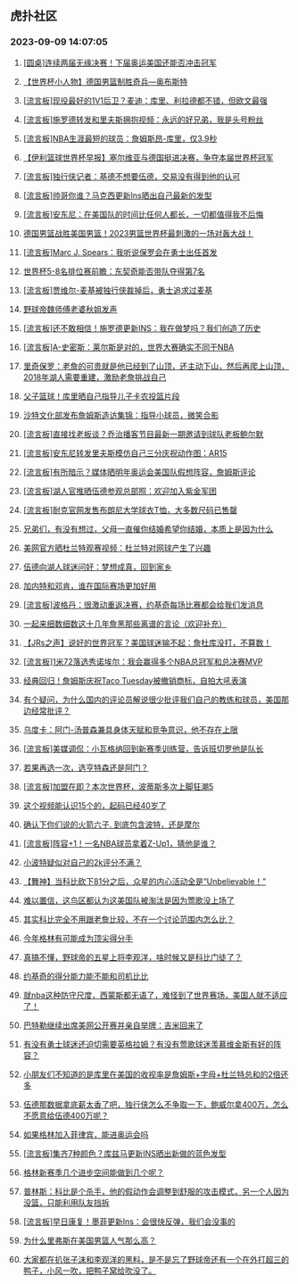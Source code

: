 ## 虎扑社区 
### 2023-09-09 14:07:05

1. [[圆桌]连续两届无缘决赛！下届奥运美国还能否冲击冠军](https://bbs.hupu.com/62044105.html)

2. [【世界杯小人物】德国男篮制胜奇兵—奥布斯特](https://bbs.hupu.com/62043195.html)

3. [[流言板]现役最好的1V1后卫？麦迪：库里、利拉德都不错，但欧文最强](https://bbs.hupu.com/62044040.html)

4. [[流言板]施罗德转发和里夫斯拥抱视频：永远的好兄弟，我是头号粉丝](https://bbs.hupu.com/62043344.html)

5. [[流言板]NBA生涯最短的球员：詹姆斯昂-库里，仅3.9秒](https://bbs.hupu.com/62042572.html)

6. [【伊利篮球世界杯早报】塞尔维亚与德国挺进决赛，争夺本届世界杯冠军](https://bbs.hupu.com/62040907.html)

7. [[流言板]独行侠记者：基德不想要伍德，交易没有得到他的认可](https://bbs.hupu.com/62042284.html)

8. [[流言板]帅哥你谁？马克西更新Ins晒出自己最新的发型](https://bbs.hupu.com/62044177.html)

9. [[流言板]安东尼：在美国队的时间比任何人都长，一切都值得我不后悔](https://bbs.hupu.com/62044463.html)

10. [德国男篮战胜美国男篮！2023男篮世界杯最刺激的一场对轰大战！](https://bbs.hupu.com/62043330.html)

11. [[流言板]Marc J. Spears：我听说保罗会在勇士出任首发](https://bbs.hupu.com/62042333.html)

12. [世界杯5-8名排位赛前瞻：东契奇能否带队夺得第7名](https://bbs.hupu.com/62042658.html)

13. [[流言板]贾维尔-麦基被独行侠裁掉后，勇士追求过麦基](https://bbs.hupu.com/62042817.html)

14. [野球帝魏师傅老婆秋姐发声](https://bbs.hupu.com/62044182.html)

15. [[流言板]还不敢相信！施罗德更新INS：我在做梦吗？我们创造了历史](https://bbs.hupu.com/62043117.html)

16. [[流言板]A-史密斯：莱尔斯是对的，世界大赛确实不同于NBA](https://bbs.hupu.com/62042388.html)

17. [里奇保罗：老詹的可贵就是他已经到了山顶，还主动下山，然后再爬上山顶，2018年湖人需要重建，激励老詹挑战自己](https://bbs.hupu.com/62042222.html)

18. [父子篮球！库里晒自己指导儿子卡农投篮片段](https://bbs.hupu.com/62042355.html)

19. [沙特文化部发布詹姆斯造访集锦：指导小球员，微笑合影](https://bbs.hupu.com/62044830.html)

20. [[流言板]直接找老板谈？乔治播客节目最新一期邀请到球队老板鲍尔默](https://bbs.hupu.com/62044289.html)

21. [[流言板]安东尼转发里夫斯模仿自己三分庆祝动作图：AR15](https://bbs.hupu.com/62041944.html)

22. [[流言板]有所暗示？媒体晒明年奥运会美国队假想阵容，詹姆斯评论](https://bbs.hupu.com/62041725.html)

23. [[流言板]湖人官推晒伍德参观总部照：欢迎加入紫金军团](https://bbs.hupu.com/62042265.html)

24. [[流言板]耐克官网发售布朗尼大学球衣T恤，大多数尺码已售罄](https://bbs.hupu.com/62041928.html)

25. [兄弟们，有没有想过，父母一直催你结婚希望你结婚，本质上是因为什么](https://bbs.hupu.com/62043503.html)

26. [美网官方晒杜兰特观赛视频：杜兰特对网球产生了兴趣](https://bbs.hupu.com/62044516.html)

27. [伍德向湖人球迷问好：梦想成真，回到家乡](https://bbs.hupu.com/62041923.html)

28. [加内特和邓肯，谁在国际赛场更加好用](https://bbs.hupu.com/62043460.html)

29. [[流言板]波格丹：很激动重返决赛，约基奇每场比赛都会给我们发消息](https://bbs.hupu.com/62045616.html)

30. [一起来细数细数这十几年詹黑那些离谱的言论（欢迎补充）](https://bbs.hupu.com/62043235.html)

31. [【JRs之声】说好的世界冠军？美国球迷输不起：詹杜库没打，不算数！](https://bbs.hupu.com/62040575.html)

32. [[流言板]1米72落选秀诺埃尔：我会赢得多个NBA总冠军和总决赛MVP](https://bbs.hupu.com/62042363.html)

33. [经典回归！詹姆斯庆祝Taco Tuesday被撤销商标，自拍大吼表演](https://bbs.hupu.com/62041302.html)

34. [有个疑问，为什么国内的评论员解说很少批评我们自己的教练和球员，美国那边经常批评？](https://bbs.hupu.com/62044061.html)

35. [乌度卡：阿门-汤普森兼具身体天赋和竞争意识，他不存在上限](https://bbs.hupu.com/62042757.html)

36. [[流言板]美媒调侃：小瓦格纳回到新赛季训练营，告诉班切罗他是队长](https://bbs.hupu.com/62045524.html)

37. [若果再选一次，选亨特森还是阿门？](https://bbs.hupu.com/62043687.html)

38. [[流言板]加盟在即？本次世界杯，波蒂斯多次上脚狂潮5](https://bbs.hupu.com/62045021.html)

39. [这个视频能认识15个的，起码已经40岁了](https://bbs.hupu.com/62045127.html)

40. [确认下你们说的火箭六子. 到底包含波特，还是摩尔](https://bbs.hupu.com/62043830.html)

41. [[流言板]阵容+1！一名NBA球员拿着Z-Up1，猜他是谁？](https://bbs.hupu.com/62044970.html)

42. [小波特疑似对自己的2k评分不满？](https://bbs.hupu.com/62042582.html)

43. [【舞神】当科比砍下81分之后，众星的内心活动全是“Unbelievable！”](https://bbs.hupu.com/62045045.html)

44. [难以置信，这鸟区都认为这美国队被淘汰是因为莺歌没上场了](https://bbs.hupu.com/62045398.html)

45. [其实科比完全不用跟老詹比较，不在一个讨论范围内怎么比？](https://bbs.hupu.com/62044056.html)

46. [今年格林有可能成为顶尖得分手](https://bbs.hupu.com/62044397.html)

47. [真搞不懂，野球帝的五星上将李观洋，啥时候又是科比门徒了？](https://bbs.hupu.com/62044363.html)

48. [约基奇的得分能力能不能和司机比比](https://bbs.hupu.com/62044136.html)

49. [就nba这种防守尺度，西蒙斯都无语了，难怪到了世界赛场，美国人就不适应了！](https://bbs.hupu.com/62044845.html)

50. [巴特勒继续出席美网公开赛并亲自举牌：吉米回来了](https://bbs.hupu.com/62043724.html)

51. [有没有勇士球迷还迫切需要英格拉姆？有没有莺歌球迷羡慕维金斯有好的阵容？](https://bbs.hupu.com/62044015.html)

52. [小朋友们不知道的是库里在美国的收视率是詹姆斯+字母+杜兰特总和的2倍还多](https://bbs.hupu.com/62045286.html)

53. [伍德那数据拿底薪太香了吧，独行侠怎么不争取一下，鲍威尔拿400万，怎么不愿意给伍德400万呢？](https://bbs.hupu.com/62044772.html)

54. [如果格林加入菲律宾，能进奥运会吗](https://bbs.hupu.com/62044499.html)

55. [[流言板]集齐7种颜色？库兹马更新INS晒出新做的蓝色发型](https://bbs.hupu.com/62043469.html)

56. [格林新赛季几个进步空间能做到几个呢？](https://bbs.hupu.com/62044352.html)

57. [普林斯：科比是个杀手，他的假动作会调整到舒服的攻击模式，另一个人因为没篮，只能利用队友挡拆](https://bbs.hupu.com/62044236.html)

58. [[流言板]早日康复！墨菲更新Ins：会很快反弹，我们会没事的](https://bbs.hupu.com/62044128.html)

59. [为什么里弗斯在美国男篮人气那么高？](https://bbs.hupu.com/62044725.html)

60. [大家都在扒张子沫和李观洋的黑料，是不是忘了野球帝还有一个在外打超三的鸭子，小风一吹，把鸭子窝给吹没了。](https://bbs.hupu.com/62042493.html)

